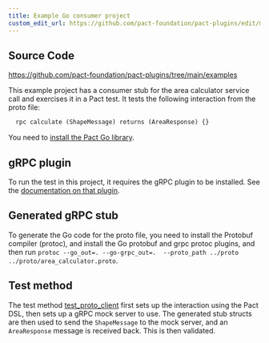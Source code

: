 ```yaml
---
title: Example Go consumer project
custom_edit_url: https://github.com/pact-foundation/pact-plugins/edit/main/examples/gRPC/area_calculator/consumer-go/README.md
---
```

<!-- This file has been synced from the pact-foundation/pact-plugins repository. Please do not edit it directly. The URL of the source file can be found in the custom_edit_url value above -->

## Source Code

https://github.com/pact-foundation/pact-plugins/tree/main/examples


This example project has a consumer stub for the area calculator service call and exercises it in a Pact test.
It tests the following interaction from the proto file:

```protobuf
  rpc calculate (ShapeMessage) returns (AreaResponse) {}
```

You need to [install the Pact Go library](https://github.com/pact-foundation/pact-go/tree/2.x.x#installation). 

## gRPC plugin

To run the test in this project, it requires the gRPC plugin to be installed. See the [documentation on that plugin](https://github.com/pactflow/pact-protobuf-plugin#installation).

## Generated gRPC stub

To generate the Go code for the proto file, you need to install the Protobuf compiler (protoc), and install the Go
protobuf and grpc protoc plugins, and then run `protoc --go_out=. --go-grpc_out=.  --proto_path ../proto  ../proto/area_calculator.proto`.

## Test method

The test method [test_proto_client](https://github.com/pact-foundation/pact-plugins/blob/main/src/lib.rs) first sets up the interaction using the Pact DSL, then sets up a
gRPC mock server to use. The generated stub structs are then used to send the `ShapeMessage` to the mock server,
and an `AreaResponse` message is received back. This is then validated.
